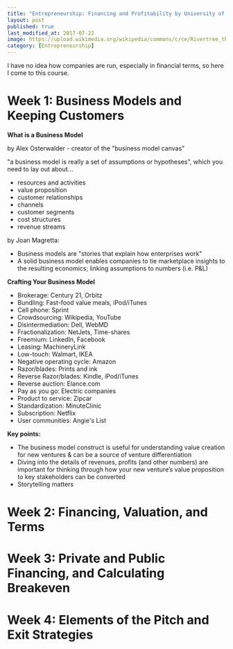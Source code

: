 ```yaml
---
title: "Entrepreneurship: Financing and Profitability by University of Pennsylvania"
layout: post
published: true
last_modified_at: 2017-07-22
image: https://upload.wikimedia.org/wikipedia/commons/c/ce/Rivertree_thirds_md.gif
category: [Entrepreneurship]
---
```


I have no idea how companies are run, especially in financial terms, so here I come to this course.

<!--more-->

# Week 1: Business Models and Keeping Customers

**What is a Business Model**

by Alex Osterwalder - creator of the "business model canvas"

"a business model is really a set of assumptions or hypotheses", which you need to lay out about...
* resources and activities
* value proposition
* customer relationships
* channels
* customer segments
* cost structures
* revenue streams

by Joan Magretta:
* Business models are "stories that explain how enterprises work"
* A solid business model enables companies to tie marketplace insights to the resulting economics; linking assumptions to numbers (i.e. P&L)

**Crafting Your Business Model**
* Brokerage: Century 21, Orbitz
* Bundling: Fast-food value meals, iPod/iTunes
* Cell phone: Sprint
* Crowdsourcing: Wikipedia, YouTube
* Disintermediation: Dell, WebMD
* Fractionalization: NetJets, Time-shares
* Freemium: LinkedIn, Facebook
* Leasing: MachineryLink
* Low-touch: Walmart, IKEA
* Negative operating cycle: Amazon
* Razor/blades: Prints and ink
* Reverse Razor/blades: Kindle, iPod/iTunes
* Reverse auction: Elance.com
* Pay as you go: Electric companies
* Product to service: Zipcar
* Standardization: MinuteClinic
* Subscription: Netflix
* User communities: Angie's List

**Key points:**
* The business model construct is useful for understanding value creation for new ventures & can be a source of venture differentiation
* Diving into the details of revenues, profits (and other numbers) are important for thinking through how your new venture’s value proposition to key stakeholders can be converted
* Storytelling matters

# Week 2: Financing, Valuation, and Terms

# Week 3: Private and Public Financing, and Calculating Breakeven

# Week 4: Elements of the Pitch and Exit Strategies